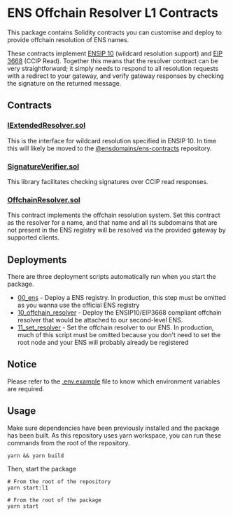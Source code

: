 # ENS Offchain Resolver L1 Contracts

This package contains Solidity contracts you can customise and deploy to provide offchain resolution of ENS names.

These contracts implement [ENSIP 10](https://docs.ens.domains/ens-improvement-proposals/ensip-10-wildcard-resolution) (wildcard resolution support) and [EIP 3668](https://eips.ethereum.org/EIPS/eip-3668) (CCIP Read). Together this means that the resolver contract can be very straightforward; it simply needs to respond to all resolution requests with a redirect to your gateway, and verify gateway responses by checking the signature on the returned message.

## Contracts

### [IExtendedResolver.sol](contracts/IExtendedResolver.sol)

This is the interface for wildcard resolution specified in ENSIP 10. In time this will likely be moved to the [@ensdomains/ens-contracts](https://github.com/ensdomains/ens-contracts) repository.

### [SignatureVerifier.sol](contracts/SignatureVerifier.sol)

This library facilitates checking signatures over CCIP read responses.

### [OffchainResolver.sol](contracts/OffchainResolver.sol)

This contract implements the offchain resolution system. Set this contract as the resolver for a name, and that name and all its subdomains that are not present in the ENS registry will be resolved via the provided gateway by supported clients.

## Deployments

There are three deployment scripts automatically run when you start the package.

- [00_ens](deploy/00_ens.js) - Deploy a ENS registry. In production, this step must be omitted as you wanna use the official ENS registry
- [10_offchain_resolver](deploy/10_offchain_resolver.js) - Deploy the ENSIP10/EIP3668 compliant offchain resolver that would be attached to our second-level ENS.
- [11_set_resolver](deploy/11_set_resolver.js) - Set the offchain resolver to our ENS. In production, much of this script must be omitted because you don't need to set the root node and your ENS will probably already be registered

## Notice

Please refer to the [.env.example](/packages/l1/.env.example) file to know which environment variables are required.

## Usage

Make sure dependencies have been previously installed and the package has been built. As this repository uses yarn workspace, you can run these commands from the root of the repository.

```shell
yarn && yarn build
```

Then, start the package

```shell
# From the root of the repository
yarn start:l1

# From the root of the package
yarn start
```
